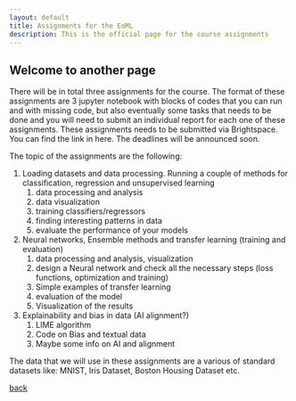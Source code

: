 ```yaml
---
layout: default
title: Assignments for the EoML
description: This is the official page for the course assignments
---
```


## Welcome to another page

There will be in total three assignments for the course. The format of these assignments are 3 jupyter notebook with blocks of codes that you can run and with missing code, but also eventually some tasks that needs to be done and you will need to submit an individual report for each one of these assignments. These assignments needs to be submitted via Brightspace. You can find the link in here. The deadlines will be announced soon.

The topic of the assignments are the following:


1. Loading datasets and data processing. Running a couple of methods for classification, regression and unsupervised learning
   1. data processing and analysis
   2. data visualization
   3. training classifiers/regressors
   4. finding interesting patterns in data
   5. evaluate the performance of your models
2. Neural networks, Ensemble methods and transfer learning (training and evaluation)
   1. data processing and analysis, visualization
   2. design a Neural network and check all the necessary steps (loss functions, optimization and training)
   3. Simple examples of transfer learning
   3. evaluation of the model
   4. Visualization of the results
3. Explainability and bias in data (AI alignment?)
   1. LIME algorithm
   2. Code on Bias and textual data
   3. Maybe some info on AI and alignment

The data that we will use in these assignments are a various of standard datasets like: MNIST, Iris Dataset, Boston Housing Dataset etc.

[back](./)

